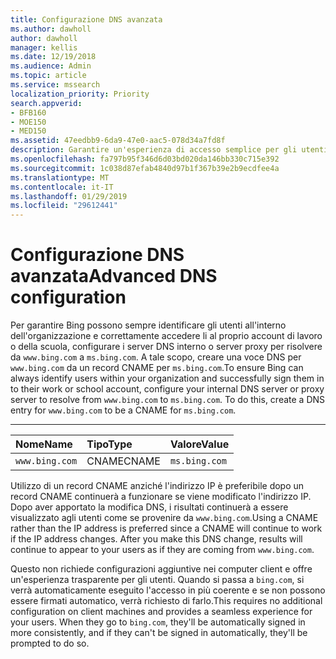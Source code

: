 ```yaml
---
title: Configurazione DNS avanzata
ms.author: dawholl
author: dawholl
manager: kellis
ms.date: 12/19/2018
ms.audience: Admin
ms.topic: article
ms.service: mssearch
localization_priority: Priority
search.appverid:
- BFB160
- MOE150
- MED150
ms.assetid: 47eedbb9-6da9-47e0-aac5-078d34a7fd8f
description: Garantire un'esperienza di accesso semplice per gli utenti mediante la configurazione di server DNS utilizzando un record CNAME
ms.openlocfilehash: fa797b95f346d6d03bd020da146bb330c715e392
ms.sourcegitcommit: 1c038d87efab4840d97b1f367b39e2b9ecdfee4a
ms.translationtype: MT
ms.contentlocale: it-IT
ms.lasthandoff: 01/29/2019
ms.locfileid: "29612441"
---
```

# <a name="advanced-dns-configuration"></a><span data-ttu-id="be7b6-103">Configurazione DNS avanzata</span><span class="sxs-lookup"><span data-stu-id="be7b6-103">Advanced DNS configuration</span></span>

<span data-ttu-id="be7b6-p101">Per garantire Bing possono sempre identificare gli utenti all'interno dell'organizzazione e correttamente accedere li al proprio account di lavoro o della scuola, configurare i server DNS interno o server proxy per risolvere da `www.bing.com` a `ms.bing.com`. A tale scopo, creare una voce DNS per `www.bing.com` da un record CNAME per `ms.bing.com`.</span><span class="sxs-lookup"><span data-stu-id="be7b6-p101">To ensure Bing can always identify users within your organization and successfully sign them in to their work or school account, configure your internal DNS server or proxy server to resolve from `www.bing.com` to `ms.bing.com`. To do this, create a DNS entry for `www.bing.com` to be a CNAME for `ms.bing.com`.</span></span>
  
****

|<span data-ttu-id="be7b6-106">**Nome**</span><span class="sxs-lookup"><span data-stu-id="be7b6-106">**Name**</span></span>|<span data-ttu-id="be7b6-107">**Tipo**</span><span class="sxs-lookup"><span data-stu-id="be7b6-107">**Type**</span></span>|<span data-ttu-id="be7b6-108">**Valore**</span><span class="sxs-lookup"><span data-stu-id="be7b6-108">**Value**</span></span>|
|:-----|:-----|:-----|
|`www.bing.com`  <br/> |<span data-ttu-id="be7b6-109">CNAME</span><span class="sxs-lookup"><span data-stu-id="be7b6-109">CNAME</span></span>  <br/> |`ms.bing.com`  <br/> |
   
<span data-ttu-id="be7b6-p102">Utilizzo di un record CNAME anziché l'indirizzo IP è preferibile dopo un record CNAME continuerà a funzionare se viene modificato l'indirizzo IP. Dopo aver apportato la modifica DNS, i risultati continuerà a essere visualizzato agli utenti come se provenire da `www.bing.com`.</span><span class="sxs-lookup"><span data-stu-id="be7b6-p102">Using a CNAME rather than the IP address is preferred since a CNAME will continue to work if the IP address changes. After you make this DNS change, results will continue to appear to your users as if they are coming from `www.bing.com`.</span></span> 
  
<span data-ttu-id="be7b6-p103">Questo non richiede configurazioni aggiuntive nei computer client e offre un'esperienza trasparente per gli utenti. Quando si passa a `bing.com`, si verrà automaticamente eseguito l'accesso in più coerente e se non possono essere firmati automatico, verrà richiesto di farlo.</span><span class="sxs-lookup"><span data-stu-id="be7b6-p103">This requires no additional configuration on client machines and provides a seamless experience for your users. When they go to `bing.com`, they'll be automatically signed in more consistently, and if they can't be signed in automatically, they'll be prompted to do so.</span></span>
